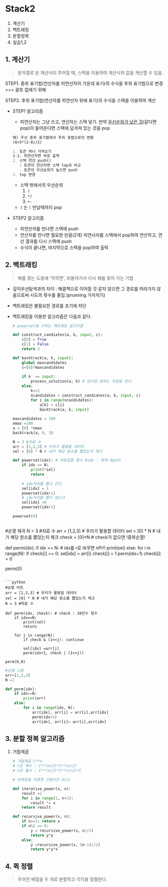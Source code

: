 # Stack2

1. 계산기
2. 백트래킹
3. 분할정복
4. 실습1,2



## 1. 계산기

> 문자열로 된 계산식이 주어질 때, 스택을 이용하여 계산식의 값을 계산할 수 있음.

STEP1. 중위 표기법(연산자를 피연산자의 가운데 표기)의 수식을 후위 표기법으로 변경 ==> 괄호 없애기 위해

STEP2. 후위 표기법(연산자를 피연산자 뒤에 표기)의 수식을 스택을 이용하여 계산



- STEP1 알고리즘

  - 피연산자는 그냥 쓰고, 연산자는 스택 넣기. 만약 <u>우선순위가 낮은 것</u>(같다면 pop)이 들어온다면 스택에 담겨져 있는 것을 pop

  ```markdown
  예) 우선 중위 표기법에서 후위 표법으로의 변환
  (6+5*(2-8)/2)
  
  1. 토큰 하나 가져오기
  1-1. 피연산자면 바로 출력
  2. 스택 연산 push()
     : 토큰이 연산자면 스택 top과 비교
     - 토큰의 우선순위가 높으면 push
  3. top 변경
  ```

  - 스택 밖에서의 우선순위
    1. `(`
    2. `*/`
    3. `+-`
  - `)` 는 `(` 만날때까지 pop

- STEP2 알고리즘
  - 피연산자를 만나면 스택에 push
  - 연산자를 만나면 필요한 만큼(2개) 피연사자를 스택에서 pop하여 연산하고, 연산 결과를 다시 스택에 push
  - 수식이 끝나면, 마지막으로 스택을 pop하여 출력



## 2. 백트래킹

> 해를 찾는 도중에 '막히면', 되돌아가서 다시 해를 찾아 가는 기법

- 깊이우선탐색과의 차이 : 해결책으로 이어질 것 같지 않으면 그 경로를 따라가지 않음으로써 시도의 횟수를 줄임.(prunning 가지치기)
- 백트래킹은 불필요한 경로를 조기에 차단



- 백트래킹을 이용한 알고리즘은 다음과 같다.

  ```python
  # powerset을 구하는 백트래킹 알고리즘
  
  def construct_candiates(a, k, input, c):
      c[0] = True
      c[1] = False
      return 2
  
  def backtrack(a, k, input):
      global maxcandidates
      c=[0]*maxcandidates
      
      if k  == input:
          process_solution(a, k) # 답이면 원하는 작업을 한다
      else:
          k+=1
          ncandidates = construct_candiates(a, k, input, c)
          for i in range(ncandidates):
              a[k] = c[i]
              backtrack(a, k, input)
              
  maxcandidates = 100
  nmax =100
  a = [0] *nmax
  backtrack(a, 0, 3)
  ```

  ```python
  N = 3 #자료 수
  arr = [1,2,3] # 우리가 활용할 데이터
  sel = [0] * N # 내가 해당 원소를 뽑았는지 체크
  
  def powerset(idx): # 부분집합 함수 #idx : 현재 depth
      if idx == N:
          print(*sel)
          return
      
      # idx자리를 뽑고 간다
      sel[idx] = 1
      powerset(idx+1)
      # idx자리를 뽑지 않는다
      sel[idx] =0
      powerset(idx+1)
  
  powerset(0)
  ```

  ```python
#순열 재귀
  N = 3 #자료 수
  arr = [1,2,3] # 우리가 활용할 데이터
  sel = [0] * N # 내가 해당 원소를 뽑았는지 체크
  check = [0]*N # check가 없으면 !중복순열!
  
  def perm(idx):
      if idx == N: # idx를 r로 바꾸면 nPr!!
          print(sel)
      else:
          for i in range(N):
              if check[i] == 0:
                  sel[idx] = arr[i]
                  check[i] = 1
                  perm(idx+1)
                  check[i] = 0
                  
  perm(0)
  ```
  
  ```python
  #순열 비트
  arr = [1,2,3] # 우리가 활용할 데이터
  sel = [0] * N # 내가 해당 원소를 뽑았는지 체크
  N = 3 #자료 수
  
  def perm(idx, check): # check : 10진수 정수
      if idx==N:
          print(sel)
          return
      
      for j in range(N):
          if check & (1<<j): continue
              
          sel[idx] =arr[j]
          perm(idx+1, check | (1<<j))
          
  perm(0,0)
  ```
  
  ```python
  #순열 스왑
  arr=[1,2,3]
  N =3
  
  def perm(idx):
      if idx==N:
          print(arr)
      else:
          for i in range(idx, N):
              arr[idx], arr[i] = arr[i],arr[idx]
              perm(idx+1)
              arr[idx], arr[i]= arr[i],arr[idx]
  ```



## 3. 분할 정복 알고리즘

1. 거듭제곱

   ```python
   # 거듭제곱 C**n
   # n은 짝수 : C**(n/2)*C**(n/2)
   # n은 홀수 : C**(n/2)*C**(n/2)*C
   
   # 반복문을 이용한 선형시간 O(n)
   
   def iterative_power(x, n):
       result =1
       for i in range(1, n+1):
           result *= x
       return result
   
   def recursive_power(x, n):
       if n==1: return x
       if n%2 == 0:
           y = recursive_power(x, n//2)
           return y*y
       else:
           y =recursive_power(x, (n-1)//2)
           return y*y*x
   ```

   

## 4. 퀵 정렬

> 주어진 배열을 두 개로 분할하고 각각을 정렬한다.
